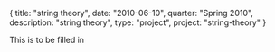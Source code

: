 {
  title: "string theory",
  date:  "2010-06-10",
  quarter: "Spring 2010",
  description: "string theory",
  type: "project",
  project: "string-theory"
}

This is to be filled in